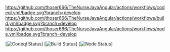 https://github.com/thoser666/TheNurseJavaAngular/actions/workflows/codeql.yml/badge.svg?branch=develop
https://github.com/thoser666/TheNurseJavaAngular/actions/workflows/build.yml/badge.svg?branch=develop
https://github.com/thoser666/TheNurseJavaAngular/actions/workflows/node.yml/badge.svg?branch=develop

[![Codeql Status]('https://github.com/thoser666/TheNurseJavaAngular/actions/workflows/codeql.yml/badge.svg?branch=develop')]
[![Build Status]('https://github.com/thoser666/TheNurseJavaAngular/actions/workflows/build.yml/badge.svg?branch=develop')]
[![Node Status]('https://github.com/thoser666/TheNurseJavaAngular/actions/workflows/node.yml/badge.svg?branch=develop')]

